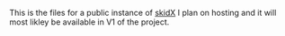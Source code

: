 This is the files for a public instance of [skidX](https://isthisarat.com](https://github.com/sylus-squared/skidX)) I plan on hosting and it will most likley be available in V1 of the project.
